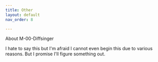 ```yaml
---
title: Other
layout: default
nav_order: 8

---
```


About M-00-Diffsinger

I hate to say this but I'm afraid I cannot even begin this due to various reasons.
But I promise I'll figure something out.
